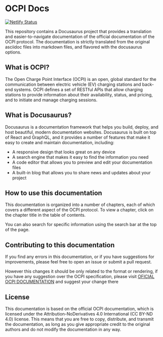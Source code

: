 # OCPI Docs

[![Netlify Status](https://api.netlify.com/api/v1/badges/4d8ebf71-99de-497c-81bb-a1d028ae95d4/deploy-status)](https://app.netlify.com/sites/ocpi-dev/deploys)

This repository contains a Docusaurus project that provides a translation and easier-to-navigate documentation of the
official documentation of the OCPI protocol. The documentation is strictly translated from the original asciidoc files
into markdown files, and flavored with the docusaurus options.

## What is OCPI?

The Open Charge Point Interface (OCPI) is an open, global standard for the communication between electric vehicle (EV)
charging stations and back-end systems. OCPI defines a set of RESTful APIs that allow charging stations to provide
information about their availability, status, and pricing, and to initiate and manage charging sessions.

## What is Docusaurus?

Docusaurus is a documentation framework that helps you build, deploy, and host beautiful, modern documentation websites.
Docusaurus is built on top of React and GraphQL, and it provides a number of features that make it easy to create and
maintain documentation, including:

* A responsive design that looks great on any device
* A search engine that makes it easy to find the information you need
* A code editor that allows you to preview and edit your documentation files
* A built-in blog that allows you to share news and updates about your project

## How to use this documentation

This documentation is organized into a number of chapters, each of which covers a different aspect of the OCPI protocol.
To view a chapter, click on the chapter title in the table of contents.

You can also search for specific information using the search bar at the top of the page.

## Contributing to this documentation

If you find any errors in this documentation, or if you have suggestions for improvements, please feel free to open an
issue or submit a pull request.

However this changes it should be only related to the format or rendering, if you have any suggestion over the
OCPI specification, please visit [OFICIAL OCPI DOCUMENTATION](https://github.com/ocpi/ocpi) and suggest your change there

## License

This documentation is based on the official OCPI documentation, which is licensed under the Attribution-NoDerivatives
4.0 International (CC BY-ND 4.0) license. This means that you are free to copy, distribute, and transmit the
documentation, as long as you give appropriate credit to the original authors and do not modify the documentation in
any way.
